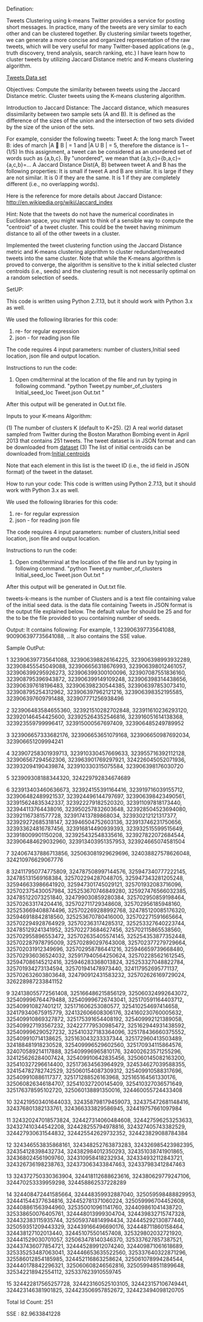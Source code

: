 Defination:

Tweets Clustering using k-means
Twitter provides a service for posting short messages. In practice, many of the tweets are very similar to each other and can be clustered together. By clustering similar tweets together, we can generate a more concise and organized representation of the raw tweets, which will be very useful for many Twitter-based applications (e.g., truth discovery, trend analysis, search ranking, etc.)
I have learn how to cluster tweets by utilizing Jaccard Distance metric and K-means clustering algorithm.

[Tweets Data set](http://www.utdallas.edu/~axn112530/cs6375/unsupervised/Tweets.json)

Objectives: Compute the similarity between tweets using the Jaccard Distance metric. Cluster tweets using the K-means clustering algorithm.

Introduction to Jaccard Distance:
The Jaccard distance, which measures dissimilarity between two sample sets (A and B). It is defined as the difference of the sizes of the union and the intersection of two sets divided by the size of the union of the sets.

For example, consider the following tweets:
Tweet A: the long march
Tweet B: ides of march
|A  B | = 1 and |A U B | = 5, therefore the distance is 1 – (1/5)
In this assignment, a tweet can be considered as an unordered set of words such as {a,b,c}. By "unordered", we mean that {a,b,c}={b,a,c}={a,c,b}=... A Jaccard Distance Dist(A, B) between tweet A and B has the following properties: It is small if tweet A and B are similar. It is large if they are not similar. It is 0 if they are the same. It is 1 if they are completely different (i.e., no overlapping words).

Here is the reference for more details about Jaccard Distance: http://en.wikipedia.org/wiki/Jaccard_index

Hint: Note that the tweets do not have the numerical coordinates in Euclidean space, you might want to think of a sensible way to compute the "centroid" of a tweet cluster. This could be the tweet having minimum distance to all of the other tweets in a cluster.

Implemented the tweet clustering function using the Jaccard Distance metric and K-means clustering algorithm to cluster redundant/repeated tweets into the same cluster. 
Note that while the K-means algorithm is proved to converge, the algorithm is sensitive to the k initial selected cluster centroids (i.e., seeds) and the clustering result is not necessarily optimal on a random selection of seeds. 

SetUP:

This code is written using Python 2.7.13, but it should work with Python 3.x as well.

We used the following libraries for this code:
1. re- for regular expression
2. json - for reading json file

The code requires 4 input parameters: number of clusters,Initial seed location, json file and output location.


Instructions to run the code:
1. Open cmd/terminal at the location of the file and run by typing in following command.
"python Tweet.py  number_of_clusters Initial_seed_loc Tweet.json Out.txt "

After this output will be generated in Out.txt file.



Inputs to your K-means Algorithm: 

(1) The number of clusters K (default to K=25). 
(2) A real world dataset sampled from Twitter during the Boston Marathon Bombing event in April 2013 that contains 251 tweets. The tweet dataset is in JSON format and can be downloaded from [dataset](https://github.com/dhwanikaneria/Machine-Learning-Projects/blob/master/KMean%20Unsupervised%20Learning/Tweets%20Clustering/Tweets.json)
(3) The list of initial centroids can be downloaded from:[Initial centroids](https://github.com/dhwanikaneria/Machine-Learning-Projects/blob/master/KMean%20Unsupervised%20Learning/Tweets%20Clustering/InitialSeeds.txt)

Note that each element in this list is the tweet ID (i.e., the id field in JSON format) of the tweet in the dataset.

How to run your code:
This code is written using Python 2.7.13, but it should work with Python 3.x as well.

We used the following libraries for this code:
1. re- for regular expression
2. json - for reading json file

The code requires 4 input parameters: number of clusters,Initial seed location, json file and output location.


Instructions to run the code:
1. Open cmd/terminal at the location of the file and run by typing in following command.
"python Tweet.py  number_of_clusters Initial_seed_loc Tweet.json Out.txt "

After this output will be generated in Out.txt file.

tweets-k-means <numberOfClusters> <initialSeedsFile> <TweetsDataFile> <outputFile>
<numberOfClusters> is the number of Clusters and <initialSeedsFile> is a text file containing value of the initial seed data. <TweetsDataFile> is the data file containing Tweets in JSON format <outputFile> is the output file explained below.
The default value for <numberOfClusters> should be 25 and for the <initialSeeds> to be the file provided to you containing number of seeds.

Output:
It contains following:
<cluster-id> <List of tweet ids separated by comma>
For example,
1 323906397735641088, 900906397735641088, ..
It also contains the SSE value.

Sample OutPut:

1   323906397735641088, 323906398826164225, 323906398993932289, 323908455545049088, 323906656318676993, 323906398012461057, 323906399295926273, 323906399300100096, 323907087551836160, 323908795396943872, 323906399149109248, 323906398314438656, 323906397618196483, 323906398230544385, 323906397853073410, 323908795254312962, 323906397962121216, 323906398352195585, 323906397609791488, 323907771256938496

2   323906483584655360, 323921510282702848, 323911610236293120, 323920146454425600, 323925264352546816, 323916051614138368, 323923559799996417, 323915000567697409, 323906485249789952

3   323906657333682176, 323906653651079168, 323906650987692034, 323906651209994241

4   323907258301939713, 323910330457669633, 323955716392112128, 323906567294562306, 323963901769297921, 324226045052071936, 323932094190439874, 323910330315075584, 323906398176030720

5   323909308188344320, 324229792834674689

6   323913403460636673, 323924155391164416, 323919716039155712, 323906482489921537, 323924496144797697, 323906398423490561, 323915624835342337, 323922279182520320, 323911097818173440, 323944113764438016, 323950257832603648, 323928504523694080, 323921167381577728, 323917413789868034, 323930212121317377, 323929272685318147, 323946504752603136, 323913746231750656, 323933624816787456, 323916814490939393, 323932515599515649, 323918009901150208, 323925432548335616, 323927822072684544, 323906484629032960, 323913403951357953, 323924665074581504

7   324067437886713856, 325063081929629696, 324038827578626048, 324210976629067776

8   324117950774775809, 324787508997144576, 325947340777222145, 324785131569168384, 325702294287048705, 325947343281205248, 325946633986641920, 325947301745029121, 325701932083716096, 325702375430057984, 325253670746849280, 325927476566032385, 324785122073251840, 324799030859280384, 325702950859198464, 325702633174204416, 325702711729348608, 325702956185948160, 325253669408874496, 325702269288992768, 324785120085176320, 325946918842818560, 325253670780416000, 325702271591665664, 325702294928764929, 325702363174285312, 325253327640223744, 324785129241341952, 325702273684627456, 325702115865538560, 325702955896553472, 325702635405574145, 325254353877352448, 325702287978795009, 325702890297643008, 325702377279729664, 325702031912349696, 325702958786441216, 325946659739668480, 325702936036524032, 325917940564250624, 325702285621612545, 325947086145212416, 325946283368013824, 325253327048822784, 325701934273134594, 325701941478973440, 324117952695771137, 325702632603803648, 324790912431583232, 325702626169729024, 326228987233841152

9   324138055772561408, 325166486215856129, 325060324992643072, 325409996764479488, 325409996726743041, 325170591164403712, 325409910827401217, 325171606253080577, 325410254697414658, 324179340675915779, 324132606608306176, 324160230760005632, 325409910869327872, 325175391654408192, 325409992121389058, 325409927193567232, 324227779530985472, 325162944931438592, 325409996290527232, 325410327183364096, 325178436660375552, 325409910714138625, 325163043233337344, 325172960413503489, 324188481918230528, 325409996529602560, 325170934115864576, 324070589214117888, 325409996965810176, 324002623571255296, 324125626284007424, 325409910642835456, 325060145082163200, 325410327296614400, 325173634563964929, 324534627039588355, 324154782782742529, 325060154087309312, 325409910588317696, 325409910886117377, 325171288526163968, 325165164561330176, 325060826346184707, 325410327200145409, 325410327036571649, 325176378595102720, 325060138891350016, 324460055724433408

10   324219503401644033, 324358798179459073, 324375472681148416, 324376801382133761, 324366333829586945, 324419757661097984

11   324320247018573824, 324427314060484608, 324427596253253633, 324327410344542208, 324428255794978816, 324327405743382529, 324427930631544832, 324425542629732352, 324423829088784384

12   324346553835868161, 324348252763873283, 324326985423982395, 324354128398432734, 324382984012350293, 324351038741901865, 324368024561909760, 324310958418232934, 324334932112843721, 324326736198238763, 324373063433847463, 324337983412847463

13   324372750330363904, 324418112688623616, 324380629779247106, 324470253339959298, 324458862537228289

14   324408472441585664, 324448359932887040, 325059598488829953, 324441544377634816, 324452781371060224, 325059996704452608, 324408861563944960, 325350010961141760, 324409861041438720, 325338650076405761, 324448013999304704, 324439832715747328, 324432383115935744, 325059374814994434, 324445292130877440, 325059351209443329, 324439166496690176, 324448711860158464, 324438127102013440, 324451075501457408, 325329802032721920, 324441529030701057, 325063478140346370, 325337627857387521, 324437436077854721, 324445289912074240, 324409871061618689, 325335253487063041, 324446653635522560, 325337640322871296, 325586012854185985, 324452116863258624, 325061078994284544, 324440178842296321, 325060608246562816, 325059948511899648, 325342218942554112, 325337623910559745

15   324422817565257728, 324423160525103105, 324423157106749441, 324423146381901825, 324423506957852672, 324423494098120705

Total Id Count: 251


SSE : 82.9633841228